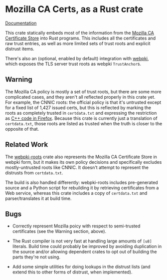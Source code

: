 # Mozilla CA Certs, as a Rust crate

[Documentation](https://docs.rs/mozilla-ca-certs/)

This crate statically embeds most of the information from the
[Mozilla CA Certificate Store][castore] into Rust programs.  This
includes all the certificates and raw trust entries, as well as more
limited sets of trust roots and explicit distrust items.

There's also an (optional, enabled by default) integration with
[webpki][webpki], which exposes the TLS server trust roots as webpki
`TrustAnchor`s.

[castore]: https://www.mozilla.org/en-US/about/governance/policies/security-group/certs/
[webpki]: https://briansmith.org/rustdoc/webpki/

## **Warning**

The Mozilla CA policy is mostly a set of trust roots, but there are
some more complicated cases, and they aren't all reflected properly in
this crate yet.  For example, the CNNIC roots: the official policy is
that it's untrusted except for a fixed list of 1,427 issued certs, but
this is reflected by marking the roots as completely trusted in
`certdata.txt` and expressing the restriction as
[C++ code in Firefox][cnnic-check].  Because this crate is currently
just a translation of `certdata.txt`, those roots are listed as
trusted when the truth is closer to the opposite of that.

[cnnic-check]: http://searchfox.org/mozilla-central/rev/cd1be634c9309c7fc99a3fde67dd44d343875f60/security/certverifier/NSSCertDBTrustDomain.cpp#753

## Related Work

The [webpki-roots][] crate also represents the Mozilla CA Certificate
Store in webpki form, but it makes its own policy decisions and
specifically excludes mostly-untrusted roots like CNNIC.  It doesn't
attempt to represent the distrusts from `certdata.txt`.

The build is also handled differently: webpki-roots includes
pre-generated source and a Python script for rebuilding it by
retrieving certificates from a Web service, whereas this crate
includes a copy of `certdata.txt` and parser/translates it at build time.

[webpki-roots]: https://github.com/ctz/webpki-roots

## Bugs

* Correctly represent Mozilla poicy with respect to semi-trusted
  certificates (see the Warning section, above).

* The Rust compiler is not very fast at handling large amounts of
  `[u8]` literals.  Build time could probably be improved by avoiding
  duplication in the source and/or allowing dependent crates to opt
  out of building the parts they're not using.

* Add some simple utilities for doing lookups in the distrust lists
  (and extend this to other forms of distrust, when implemented).
